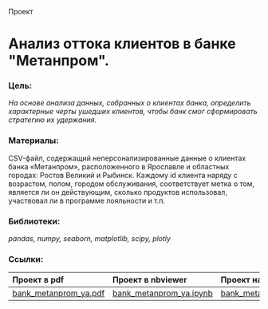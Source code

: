 Проект

# Анализ оттока клиентов в банке "Метанпром".

### Цель:

_На основе анализа данных, собранных о клиентах банка, определить характерные черты ушедших клиентов, чтобы банк смог сформировать стратегию их удержания._

### Материалы:

CSV-файл, содержащий неперсонализированные данные о клиентах банка «Метанпром», расположенного в Ярославле и областных городах: Ростов Великий и Рыбинск.
Каждому id клиента наряду с возрастом, полом, городом обслуживания, соответствует метка о том, является ли он действующим, сколько продуктов использовал, участвовал ли в программе лояльности и т.п.

### Библиотеки:
*pandas, numpy, seaborn, matplotlib, scipy, plotly*

### Ссылки:
| Проект в pdf | Проект в nbviewer | Проект на GitHub | 
| :---------------------- | :---------------------- | :---------------------- |
| [bank_metanprom_ya.pdf](https://a-v-stanovoy.github.io/portfolio/analytics_bank_metanprom/bank_metanprom_ya.pdf) | [bank_metanprom_ya.ipynb](https://nbviewer.jupyter.org/github/a-v-stanovoy/portfolio/blob/main/analytics_bank_metanprom/bank_metanprom_ya.ipynb)| [bank_metanprom_ya.ipynb](https://github.com/a-v-stanovoy/portfolio/blob/main/analytics_bank_metanprom/bank_metanprom_ya.ipynb)|
